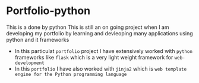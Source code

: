 # Portfolio-python
This is a done by python
This is still an on going project when I am developing my portfolio by learning and devleoping many applications using python and it frameworks 
* In this particulat `portfolio` project I have extensively worked with `python` frameworks like `flask` which is a very light weight framework for `web-development`
* In this `portfolio` I have also worked with `jinja2` which is `web template engine for the Python programming language`
  

